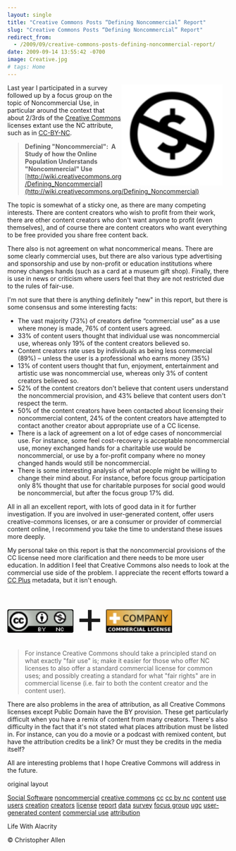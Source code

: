 ```yaml
---
layout: single
title: "Creative Commons Posts “Defining Noncommercial” Report"
slug: "Creative Commons Posts “Defining Noncommercial” Report"
redirect_from:
  - /2009/09/creative-commons-posts-defining-noncommercial-report/
date: 2009-09-14 13:55:42 -0700
image: Creative.jpg
# tags: Home
---
```

<img width="230px" style=" margin-right:15px" align="right"   src="../assets/images/Creative.jpg" alt="Creative-commons-non-commercial"/>

Last year I participated in a survey followed up by a focus group on the topic of Noncommercial Use, in particular around the context that about 2/3rds of the [Creative Commons](http://creativecommons.org) licenses extant use the NC attribute, such as in [CC-BY-NC](http://creativecommons.org/licenses/by-nc/3.0/us/).

> **Defining "Noncommercial":  A Study of how the Online Population Understands "Noncommercial" Use**  
> [http://wiki.creativecommons.org/Defining_Noncommercial](http://wiki.creativecommons.org/Defining_Noncommercial)

The topic is somewhat of a sticky one, as there are many competing interests. There are content creators who wish to profit from their work, there are other content creators who don't want anyone to profit (even themselves), and of course there are content creators who want everything to be free provided you share free content back.

There also is not agreement on what noncommerical means. There are some clearly commercial uses, but there are also various type advertising and sponsorship and use by non-profit or education institutions where money changes hands (such as a card at a museum gift shop). Finally, there is use in news or criticism where users feel that they are not restricted due to the rules of fair-use.

I'm not sure that there is anything definitely "new" in this report, but there is some consensus and some interesting facts:

* The vast majority (73%) of creators define “commercial use” as a use where money is made, 76% of content users agreed.
* 33% of content users thought that individual use was noncommercial use, whereas only 19% of the content creators believed so.
* Content creators rate uses by individuals as being less commercial (89%) – unless the user is a professional who earns money (35%)
* 13% of content users thought that fun, enjoyment, entertainment and artistic use was noncommercial use, whereas only 3% of content creators believed so.
* 52% of the content creators don't believe that content users understand the noncommercial provision, and 43% believe that content users don't respect the term.
* 50% of the content creators have been contacted about licensing their noncommercial content, 24% of the content creators have attempted to contact another creator about appropriate use of a CC license.
* There is a lack of agreement on a lot of edge cases of noncommercial use. For instance, some feel cost-recovery is acceptable noncommercial use, money exchanged hands for a charitable use would be noncommercial, or use by a for-profit company where no money changed hands would still be noncommercial.
* There is some interesting analysis of what people might be willing to change their mind about. For instance, before focus group participation only 8% thought that use for charitable purposes for social good would be noncommercial, but after the focus group 17% did.

All in all an excellent report, with lots of good data in it for further investigation. If you are involved in user-generated content, offer users creative-commons licenses, or are a consumer or provider of commercial content online, I recommend you take the time to understand these issues more deeply.

My personal take on this report is that the noncommercial provisions of the CC license need more clarification and there needs to be more user education. In addition I feel that Creative Commons also needs to look at the commercial use side of the problem. I appreciate the recent efforts toward a [CC Plus](http://wiki.creativecommons.org/CCPlus) metadata, but it isn't enough.

<img  width="150px" src="../assets/images/Cc-by-nc-3.0-88x31.png" alt="cyberpunkstack"/> <span style="font-size:100px; margin-top:20px;">+</span>
<img width="150px"   src="../assets/images/Commercial-license-button.png" alt="cyberpunkstack"/>

> For instance Creative Commons should take a principled stand on what exactly "fair use" is; make it easier for those who offer NC licenses to also offer a standard commercial license for common uses; and possibly creating a standard for what "fair rights" are in commercial license (i.e. fair to both the content creator and the content user).

There are also problems in the area of attribution, as all Creative Commons licenses except Public Domain have the BY provision. These get particularly difficult when you have a remix of content from many creators. There's also difficulty in the fact that it's not stated what places attribution must be listed in. For instance, can you do a movie or a podcast with remixed content, but have the attribution credits be a link? Or must they be credits in the media itself?

All are interesting problems that I hope Creative Commons will address in the future.

original layout

[Social Software](/tags/social-software/) [noncommercial](/tags/noncommercial/) [creative commons](/tags/creative-commons/) [cc](/tags/cc/) [cc by nc](/tags/cc-by-nc/) [content](/tags/content/) [use](/tags/use/) [users](/tags/users/) [creation](/tags/creation/) [creators](/tags/creators/) [license](/tags/license/) [report](/tags/report/) [data](/tags/data/) [survey](/tags/survey/) [focus group](/tags/focus-group/) [ugc](/tags/ugc/) [user-generated content](/tags/user-generated-content/) [commercial use](/tags/commercial-use/) [attribution](/tags/attribution/)

Life With Alacrity

© Christopher Allen